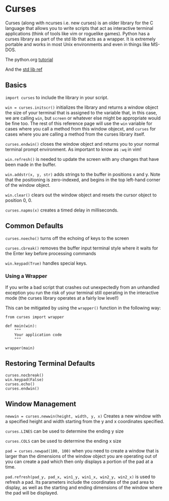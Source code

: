 # Curses

Curses (along with ncurses i.e. new curses) is an older library for the C language that allows you to write scripts that act as interactive terminal applications (think of tools like vim or roguelike games). Python has a curses library as part of the std lib that acts as a wrapper. It is extremely portable and works in most Unix environments and even in things like MS-DOS.

The python.org [tutorial](https://docs.python.org/3/howto/curses.html#curses-howto)

And the [std lib ref](https://docs.python.org/3/library/curses.html)

## Basics

`import curses` to include the library in your script.

`win = curses.initscr()` initializes the library and returns a window object the size of your terminal that is assigned to the variable that, in this case, we are calling `win`, but `screen` or whatever else might be appropriate would be fine too. The rest of this reference page will use the `win` variable for cases where you call a method from this window objecxt, and `curses` for cases where you are calling a method from the curses library itself.

`curses.endwin()` closes the window object and returns you to your normal terminal prompt environment. As important to know as `:wq` in vim!

`win.refresh()` is needed to update the screen with any changes that have been made in the buffer.

`win.addstr(x, y, str)` adds strings to the buffer in positions x and y. Note that the positioning is zero-indexed, and begins in the top left-hand corner of the window object.

`win.clear()` clears out the window object and resets the cursor object to position 0, 0.

`curses.napms(x)` creates a timed delay in milliseconds.

## Common Defaults

`curses.noecho()` turns off the echoing of keys to the screen

`curses.cbreak()` removes the buffer input terminal style where it waits for the Enter key before processing commands

`win.keypad(True)` handles special keys.

### Using a Wrapper

If you write a bad script that crashes out unexpectedly from an unhandled exception you run the risk of your terminal still operating in the interactive mode (the curses library operates at a fairly low level!)

This can be mitigated by using the `wrapper()` function in the following way:

```
from curses import wrapper

def main(win):
    """
    Your application code
    """

wrapper(main)
```

## Restoring Terminal Defaults

```
curses.nocbreak()
win.keypad(False)
curses.echo()
curses.endwin()
```

## Window Management

`newwin = curses.newwin(height, width, y, x)` Creates a new window with a specified height and width starting from the y and x coordinates specified.

`curses.LINES` can be used to determine the ending y size

`curses.COLS` can be used to determine the ending x size

`pad = curses.newpad(100, 100)` when you need to create a window that is larger than the dimensions of the window object you are operating out of you can create a pad which then only displays a portion of the pad at a time.

`pad.refresh(pad_y, pad_x, win1_y, win1_x, win2_y, win2_x)` is used to refresh a pad. Its parameters include the coordinates of the pad area to display, as well as the starting and ending dimensions of the window where the pad will be displayed.
